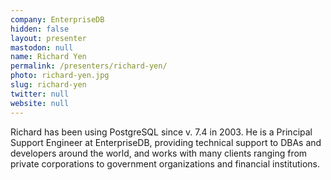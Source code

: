 ```yaml
---
company: EnterpriseDB
hidden: false
layout: presenter
mastodon: null
name: Richard Yen
permalink: /presenters/richard-yen/
photo: richard-yen.jpg
slug: richard-yen
twitter: null
website: null
---
```


Richard has been using PostgreSQL since v. 7.4 in 2003. He is a Principal Support Engineer at EnterpriseDB, providing technical support to DBAs and developers around the world, and works with many clients ranging from private corporations to government organizations and financial institutions.
